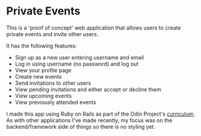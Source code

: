 # Private Events

This is a 'proof of concept' web application that allows users to create private events and invite other users.

It has the following features:

- Sign up as a new user entering username and email
- Log in using username (no password) and log out
- View your profile page
- Create new events
- Send invitations to other users
- View pending invitations and either accept or decline them
- View upcoming events
- View previously attended events

I made this app using Ruby on Rails as part of the Odin Project's [curriculum](https://www.theodinproject.com/lessons/associations#project-2-private-events). As with other applications I've made recently, my focus was on the backend/framework side of things so there is no styling yet. 
